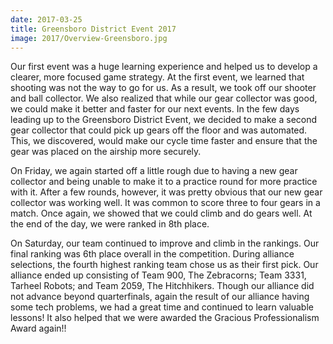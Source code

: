```yaml
---
date: 2017-03-25
title: Greensboro District Event 2017
image: 2017/Overview-Greensboro.jpg
---
```


Our first event was a huge learning experience and helped us to develop a clearer, more focused game strategy. At the first event, we learned that shooting was not the way to go for us. As a result, we took off our shooter and ball collector. We also realized that while our gear collector was good, we could make it better and faster for our next events. In the few days leading up to the Greensboro District Event, we decided to make a second gear collector that could pick up gears off the floor and was automated. This, we discovered, would make our cycle time faster and ensure that the gear was placed on the airship more securely.

On Friday, we again started off a little rough due to having a new gear collector and being unable to make it to a practice round for more practice with it. After a few rounds, however, it was pretty obvious that our new gear collector was working well. It was common to score three to four gears in a match. Once again, we showed that we could climb and do gears well. At the end of the day, we were ranked in 8th place.

On Saturday, our team continued to improve and climb in the rankings. Our final ranking was 6th place overall in the competition. During alliance selections, the fourth highest ranking team chose us as their first pick. Our alliance ended up consisting of Team 900, The Zebracorns; Team 3331, Tarheel Robots; and Team 2059, The Hitchhikers. Though our alliance did not advance beyond quarterfinals, again the result of our alliance having some tech problems, we had a great time and continued to learn valuable lessons! It also helped that we were awarded the Gracious Professionalism Award again!!
